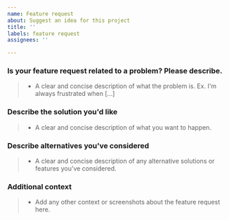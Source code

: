 ```yaml
---
name: Feature request
about: Suggest an idea for this project
title: ''
labels: feature request
assignees: ''

---
```


### Is your feature request related to a problem? Please describe.
> - A clear and concise description of what the problem is. Ex. I'm always frustrated when [...]

### Describe the solution you'd like
> - A clear and concise description of what you want to happen.

### Describe alternatives you've considered
> - A clear and concise description of any alternative solutions or features you've considered.

### Additional context
> - Add any other context or screenshots about the feature request here.
